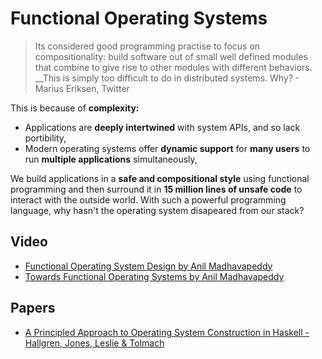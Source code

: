 # Functional Operating Systems
 > Its considered good programming practise to focus on compositionality: build software out of small well defined modules that combine to give rise to other modules with different behaviors. __This is simply too difficult to do in distributed systems. Why? - Marius Eriksen, Twitter

This is because of __complexity:__
- Applications are __deeply intertwined__ with system APIs, and so lack portibility,
- Modern operating systems offer __dynamic support__ for __many users__ to run __multiple applications__ simultaneously,

We build applications in a __safe and compositional style__ using functional programming and then surround it in __15 million lines of unsafe code__ to interact with the outside world. With such a powerful programming language, why hasn't the operating system disapeared from our stack?

## Video
- [Functional Operating System Design by Anil Madhavapeddy](https://www.youtube.com/watch?v=UEIHfXLMtwA)
- [Towards Functional Operating Systems by Anil Madhavapeddy](https://www.youtube.com/watch?v=DJuORegesyw)

## Papers
- [A Principled Approach to Operating System Construction in Haskell - Hallgren, Jones, Leslie & Tolmach](http://ogi.altocumulus.org/~hallgren/ICFP2005/house.pdf)